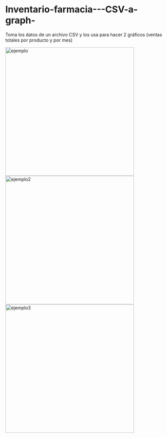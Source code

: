 # Inventario-farmacia---CSV-a-graph-
Toma los datos de un archivo CSV y los usa para hacer 2 gráficos (ventas totales por producto y por mes)


<img width="400" alt="ejemplo" src="https://github.com/user-attachments/assets/da468b0c-13cd-49bd-820e-005dd0bf7080" />
<br>
<img width="400" alt="ejemplo2" src="https://github.com/user-attachments/assets/bbeb6376-62c8-4e94-8c22-4ccaf3ec3d4c" />
<br>
<img width="400" alt="ejemplo3" src="https://github.com/user-attachments/assets/91dd9e89-ca65-4a71-a26b-020e08aca451" />

